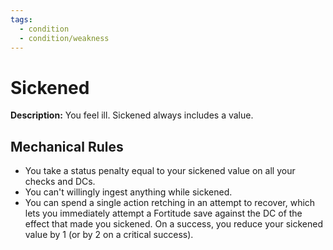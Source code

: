 ```yaml
---
tags:
  - condition
  - condition/weakness
---
```

# Sickened
**Description:** You feel ill. Sickened always includes a value. 

## Mechanical Rules

- You take a status penalty equal to your sickened value on all your checks and DCs.
- You can't willingly ingest anything while sickened.  
- You can spend a single action retching in an attempt to recover, which lets you immediately attempt a Fortitude save against the DC of the effect that made you sickened. On a success, you reduce your sickened value by 1 (or by 2 on a critical success).